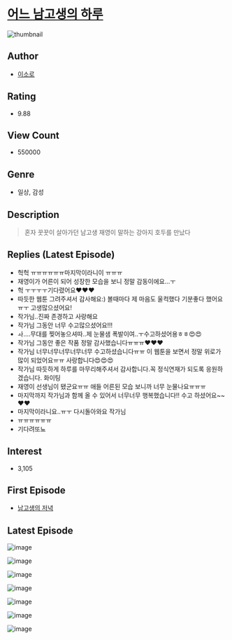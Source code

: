 # [어느 남고생의 하루](https://comic.naver.com/bestChallenge/list?titleId=704479)
![thumbnail](https://image-comic.pstatic.net/user_contents_data/challenge_comic/2018/05/22/305528/thumbnail_202x164173edb53_cf40_4760_89ff_a30036f93bbe_00001360.JPEG)

## Author
- [이소로](https://comic.naver.com/artistTitle?id=305528)

## Rating
- 9.88

## View Count
- 550000

## Genre
- 일상, 감성

## Description
> 혼자 꿋꿋이 살아가던 남고생 재영이 말하는 강아지 호두를 만났다

## Replies (Latest Episode)
- 헉헉 ㅠㅠㅠㅠㅠㅠ마지막이라니이 ㅠㅠㅠ
- 재영이가 어른이 되어 성장한 모습을 보니 정말 감동이에요...ㅜ
- 헉 ㅜㅜㅜㅜ기다렸어요❤️❤️❤️
- 따듯한 웹툰 그려주셔서 감사해요:) 볼때마다 제 마음도 울컥했다 기분좋다 했어요 ㅠㅜ 고생많으셨어요!
- 작가님..진짜 존경하고 사랑해요
- 작가님 그동안 너무 수고많으셨어요!!!
- ㅘ....무대를 찢어놓으셔따..제 눈물샘 폭발이여..ㅜ수고하셨어용ㅎㅎ😍😍
- 작가님 그동안 좋은 작품 정말 감사했습니다ㅠㅠㅠ❤❤❤
- 작가님 너무너무너무너무너무 수고하셨습니다ㅠㅠ 이 웹툰을 보면서 정말 위로가 많이 되었어요ㅠㅠ 사랑합니다😍😍😍
- 작가님 따듯하게 하루를 마무리해주셔서 감사합니다.꼭 정식연재가 되도록 응원하겠습니다. 화이팅
- 재영이 선생님이 됐군요ㅠㅠ 애들 어른된 모습 보니까 너무 눈물나요ㅠㅠㅠ
- 마지막까지 작가님과 함께 올 수 있어서 너무너무 행복했습니다!! 수고 하셨어요~~❤️❤️
- 마지막이라니요..ㅠㅜ 다시돌아와요 작가님
- ㅠㅠㅠㅠㅠㅠ
- 기다려또뇨

## Interest
- 3,105

## First Episode
- [남고생의 저녁](https://comic.naver.com/bestChallenge/detail?titleId=704479&no=1)

## Latest Episode
![image](https://image-comic.pstatic.net/user_contents_data/challenge_comic/2020/12/06/305528/upload_7378364244726789474.jpeg)

![image](https://image-comic.pstatic.net/user_contents_data/challenge_comic/2020/12/06/305528/upload_3544391405859844400.jpeg)

![image](https://image-comic.pstatic.net/user_contents_data/challenge_comic/2020/12/06/305528/upload_7148116614212510000.jpeg)

![image](https://image-comic.pstatic.net/user_contents_data/challenge_comic/2020/12/06/305528/upload_7293125920060421944.jpeg)

![image](https://image-comic.pstatic.net/user_contents_data/challenge_comic/2020/12/06/305528/upload_3990523951693837874.jpeg)

![image](https://image-comic.pstatic.net/user_contents_data/challenge_comic/2020/12/06/305528/upload_3631134270471288114.jpeg)

![image](https://image-comic.pstatic.net/user_contents_data/challenge_comic/2020/12/06/305528/upload_7219333309589303907.jpeg)

